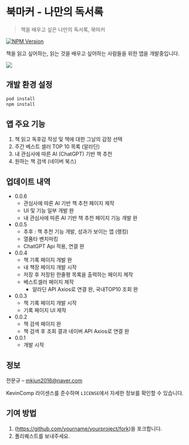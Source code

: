 # 북마커 - 나만의 독서록
> 책을 배우고 싶은 나만의 독서록, 북마커

[![NPM Version][npm-image]][npm-url]

책을 읽고 싶어하는, 읽는 것을 배우고 싶어하는 사람들을 위한 앱을 개발중입니다.

![](../header.png)

## 개발 환경 설정

```sh
pod install
npm install
```

## 앱 주요 기능
1. 책 읽고 독후감 작성 및 책에 대한 그날의 감정 선택 
2. 주간 베스트 셀러 TOP 10 목록 (알라딘)
3. 내 관심사에 따른 AI (ChatGPT) 기반 책 추천
4. 원하는 책 검색 (네이버 북스)

## 업데이트 내역

* 0.0.6
    * 관심사에 따른 AI 기반 책 추천 페이지 제작
    * UI 및 기능 일부 개발 완
    * 내 관심사에 따른 AI 기반 책 추천 페이지 기능 개발 완
* 0.0.5
    * 추후 : 책 추천 기능 개발, 성과가 보이는 앱 (랭킹)
    * 열품타 벤치마킹
    * ChatGPT Api 적용, 연결 완
* 0.0.4
    * 책 기록 페이지 개발 완
    * 내 책장 페이지 개발 시작
    * 저장 후 저장된 한줄평 목록을 출력하는 페이지 제작
    * 베스트셀러 페이지 제작
        - 알라딘 API Axios로 연결 완, 국내TOP10 조회 완
* 0.0.3
    * 책 기록 페이지 개발 시작
    * 기록 페이지 UI 제작
* 0.0.2
    * 책 검색 페이지 완
    * 책 검색 후 조회 결과 네이버 API Axios로 연결 완
* 0.0.1
    * 개발 시작

## 정보

전문규 – mkjun2016@naver.com

KevinComp 라이센스를 준수하며 ``LICENSE``에서 자세한 정보를 확인할 수 있습니다.

## 기여 방법

1. (<https://github.com/yourname/yourproject/fork>)을 포크합니다.
2. 풀리퀘스트를 보내주세요.

<!-- Markdown link & img dfn's -->
[npm-image]: https://img.shields.io/npm/v/datadog-metrics.svg?style=flat-square
[npm-url]: https://npmjs.org/package/datadog-metrics
[npm-downloads]: https://img.shields.io/npm/dm/datadog-metrics.svg?style=flat-square
[travis-image]: https://img.shields.io/travis/dbader/node-datadog-metrics/master.svg?style=flat-square
[travis-url]: https://travis-ci.org/dbader/node-datadog-metrics
[wiki]: https://github.com/yourname/yourproject/wiki